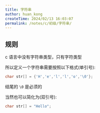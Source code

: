 ```yaml
---
title: 字符串
author: huan_kong
createTime: 2024/02/13 16:03:07
permalink: /notes/c/初级/字符串/
---
```


## 规则

c 语言中没有字符串类型，只有字符类型

所以定义一个字符串需要按照以下格式(单引号):

```c
char str[] = {'H','e','l','l','o','\0'};
```

结尾的 `\0` 是必须的

当然也可以简化为(双引号):

```c
char str[] = "Hello";
```
